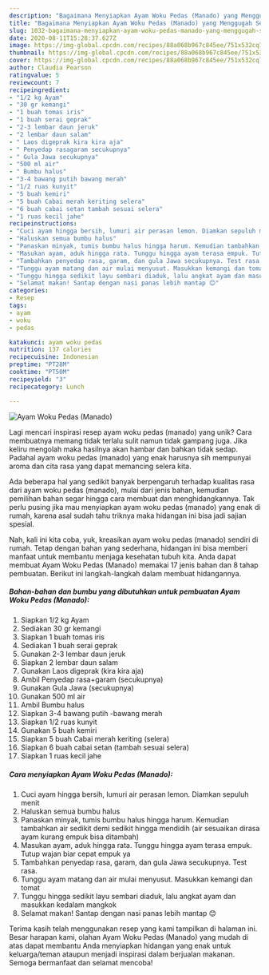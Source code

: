 ```yaml
---
description: "Bagaimana Menyiapkan Ayam Woku Pedas (Manado) yang Menggugah Selera"
title: "Bagaimana Menyiapkan Ayam Woku Pedas (Manado) yang Menggugah Selera"
slug: 1032-bagaimana-menyiapkan-ayam-woku-pedas-manado-yang-menggugah-selera
date: 2020-08-11T15:28:37.627Z
image: https://img-global.cpcdn.com/recipes/88a068b967c845ee/751x532cq70/ayam-woku-pedas-manado-foto-resep-utama.jpg
thumbnail: https://img-global.cpcdn.com/recipes/88a068b967c845ee/751x532cq70/ayam-woku-pedas-manado-foto-resep-utama.jpg
cover: https://img-global.cpcdn.com/recipes/88a068b967c845ee/751x532cq70/ayam-woku-pedas-manado-foto-resep-utama.jpg
author: Claudia Pearson
ratingvalue: 5
reviewcount: 7
recipeingredient:
- "1/2 kg Ayam"
- "30 gr kemangi"
- "1 buah tomas iris"
- "1 buah serai geprak"
- "2-3 lembar daun jeruk"
- "2 lembar daun salam"
- " Laos digeprak kira kira aja"
- " Penyedap rasagaram secukupnya"
- " Gula Jawa secukupnya"
- "500 ml air"
- " Bumbu halus"
- "3-4 bawang putih bawang merah"
- "1/2 ruas kunyit"
- "5 buah kemiri"
- "5 buah Cabai merah keriting selera"
- "6 buah cabai setan tambah sesuai selera"
- "1 ruas kecil jahe"
recipeinstructions:
- "Cuci ayam hingga bersih, lumuri air perasan lemon. Diamkan sepuluh menit"
- "Haluskan semua bumbu halus"
- "Panaskan minyak, tumis bumbu halus hingga harum. Kemudian tambahkan air sedikit demi sedikit hingga mendidih (air sesuaikan dirasa ayam kurang empuk bisa ditambah)"
- "Masukan ayam, aduk hingga rata. Tunggu hingga ayam terasa empuk. Tutup wajan biar cepat empuk ya"
- "Tambahkan penyedap rasa, garam, dan gula Jawa secukupnya. Test rasa."
- "Tunggu ayam matang dan air mulai menyusut. Masukkan kemangi dan tomat"
- "Tunggu hingga sedikit layu sembari diaduk, lalu angkat ayam dan masukkan kedalam mangkok"
- "Selamat makan! Santap dengan nasi panas lebih mantap 😊"
categories:
- Resep
tags:
- ayam
- woku
- pedas

katakunci: ayam woku pedas 
nutrition: 137 calories
recipecuisine: Indonesian
preptime: "PT28M"
cooktime: "PT50M"
recipeyield: "3"
recipecategory: Lunch

---
```



![Ayam Woku Pedas (Manado)](https://img-global.cpcdn.com/recipes/88a068b967c845ee/751x532cq70/ayam-woku-pedas-manado-foto-resep-utama.jpg)

Lagi mencari inspirasi resep ayam woku pedas (manado) yang unik? Cara membuatnya memang tidak terlalu sulit namun tidak gampang juga. Jika keliru mengolah maka hasilnya akan hambar dan bahkan tidak sedap. Padahal ayam woku pedas (manado) yang enak harusnya sih mempunyai aroma dan cita rasa yang dapat memancing selera kita.



Ada beberapa hal yang sedikit banyak berpengaruh terhadap kualitas rasa dari ayam woku pedas (manado), mulai dari jenis bahan, kemudian pemilihan bahan segar hingga cara membuat dan menghidangkannya. Tak perlu pusing jika mau menyiapkan ayam woku pedas (manado) yang enak di rumah, karena asal sudah tahu triknya maka hidangan ini bisa jadi sajian spesial.


Nah, kali ini kita coba, yuk, kreasikan ayam woku pedas (manado) sendiri di rumah. Tetap dengan bahan yang sederhana, hidangan ini bisa memberi manfaat untuk membantu menjaga kesehatan tubuh kita. Anda dapat membuat Ayam Woku Pedas (Manado) memakai 17 jenis bahan dan 8 tahap pembuatan. Berikut ini langkah-langkah dalam membuat hidangannya.

<!--inarticleads1-->

##### Bahan-bahan dan bumbu yang dibutuhkan untuk pembuatan Ayam Woku Pedas (Manado):

1. Siapkan 1/2 kg Ayam
1. Sediakan 30 gr kemangi
1. Siapkan 1 buah tomas iris
1. Sediakan 1 buah serai geprak
1. Gunakan 2-3 lembar daun jeruk
1. Siapkan 2 lembar daun salam
1. Gunakan  Laos digeprak (kira kira aja)
1. Ambil  Penyedap rasa+garam (secukupnya)
1. Gunakan  Gula Jawa (secukupnya)
1. Gunakan 500 ml air
1. Ambil  Bumbu halus
1. Siapkan 3-4 bawang putih -bawang merah
1. Siapkan 1/2 ruas kunyit
1. Gunakan 5 buah kemiri
1. Siapkan 5 buah Cabai merah keriting (selera)
1. Siapkan 6 buah cabai setan (tambah sesuai selera)
1. Siapkan 1 ruas kecil jahe




<!--inarticleads2-->

##### Cara menyiapkan Ayam Woku Pedas (Manado):

1. Cuci ayam hingga bersih, lumuri air perasan lemon. Diamkan sepuluh menit
1. Haluskan semua bumbu halus
1. Panaskan minyak, tumis bumbu halus hingga harum. Kemudian tambahkan air sedikit demi sedikit hingga mendidih (air sesuaikan dirasa ayam kurang empuk bisa ditambah)
1. Masukan ayam, aduk hingga rata. Tunggu hingga ayam terasa empuk. Tutup wajan biar cepat empuk ya
1. Tambahkan penyedap rasa, garam, dan gula Jawa secukupnya. Test rasa.
1. Tunggu ayam matang dan air mulai menyusut. Masukkan kemangi dan tomat
1. Tunggu hingga sedikit layu sembari diaduk, lalu angkat ayam dan masukkan kedalam mangkok
1. Selamat makan! Santap dengan nasi panas lebih mantap 😊




Terima kasih telah menggunakan resep yang kami tampilkan di halaman ini. Besar harapan kami, olahan Ayam Woku Pedas (Manado) yang mudah di atas dapat membantu Anda menyiapkan hidangan yang enak untuk keluarga/teman ataupun menjadi inspirasi dalam berjualan makanan. Semoga bermanfaat dan selamat mencoba!
